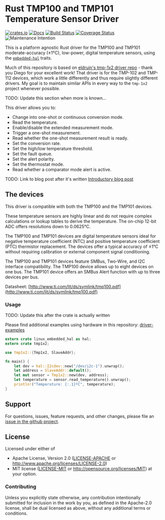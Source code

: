 # Rust TMP100 and TMP101 Temperature Sensor Driver

[![crates.io](https://img.shields.io/crates/v/tmp100-tmp101.svg)](https://crates.io/crates/tmp1x2)
[![Docs](https://docs.rs/tmp100-tmp101/badge.svg)](https://docs.rs/tmp1x2)
[![Build Status](https://travis-ci.org/twilco/tmp100-tmp101.svg?branch=master)](https://travis-ci.org/twilco/tmp100-tmp101)
[![Coverage Status](https://coveralls.io/repos/github/twilco/tmp100-tmp101/badge.svg?branch=master)](https://coveralls.io/github/twilco/tmp100-tmp101?branch=master)
![Maintenance Intention](https://img.shields.io/badge/maintenance-actively--developed-brightgreen.svg)

This is a platform agnostic Rust driver for the TMP100 and TMP101
moderate-accuracy (±1°C), low-power, digital temperature sensors, using the
[`embedded-hal`] traits.

Much of this repository is based on [eldruin's tmp-1x2 driver repo](https://github.com/eldruin/tmp1x2-rs) - thank you Diego for your excellent work!  That driver is for the TMP-102 and TMP-112 devices, which work a little differently and thus require slightly different drivers.  My goal is to maintain similar APIs in every way to the `tmp-1x2` project whenever possible.

TODO: Update this section when more is known...

This driver allows you to:
- Change into one-shot or continuous conversion mode.
- Read the temperature.
- Enable/disable the extended measurement mode.
- Trigger a one-shot measurement.
- Read whether the one-shot measurement result is ready.
- Set the conversion rate.
- Set the high/low temperature threshold.
- Set the fault queue.
- Set the alert polarity.
- Set the thermostat mode.
- Read whether a comparator mode alert is active.

TODO: Link to blog post after it's written
[Introductory blog post](https://blog.eldruin.com/tmp1x2-temperature-sensor-driver-in-rust/)

## The devices

This driver is compatible with both the TMP100 and the TMP101 devices.

These temperature sensors are highly linear and do not require complex
calculations or lookup tables to derive the temperature. The on-chip
12-bit ADC offers resolutions down to 0.0625°C.

The TMP100 and TMP101 devices are digital temperature sensors ideal for 
negative temperature coefficient (NTC) and positive temperature coefficient 
(PTC) thermistor replacement. The devices offer a typical accuracy of ±1°C 
without requiring calibration or external component signal conditioning.

The TMP100 and TMP101 devices feature SMBus, Two-Wire, and I2C interface 
compatibility. The TMP100 device allows up to eight devices on one bus. The 
TMP101 device offers an SMBus Alert function with up to three devices per bus.

Datasheet: [http://www.ti.com/lit/ds/symlink/tmp100.pdf](http://www.ti.com/lit/ds/symlink/tmp100.pdf)

### Usage

TODO: Update this after the crate is actually written

Please find additional examples using hardware in this repository: [driver-examples]

```rust
extern crate linux_embedded_hal as hal;
extern crate tmp1x2;

use tmp1x2::{Tmp1x2, SlaveAddr};

fn main() {
    let dev = hal::I2cdev::new("/dev/i2c-1").unwrap();
    let address = SlaveAddr::default();
    let mut sensor = Tmp1x2::new(dev, address);
    let temperature = sensor.read_temperature().unwrap();
    println!("Temperature: {:.1}ºC", temperature);
}
```

## Support

For questions, issues, feature requests, and other changes, please file an
[issue in the github project](https://github.com/twilco/tmp100-tmp101).

## License

Licensed under either of

 * Apache License, Version 2.0 ([LICENSE-APACHE](LICENSE-APACHE) or
   http://www.apache.org/licenses/LICENSE-2.0)
 * MIT license ([LICENSE-MIT](LICENSE-MIT) or
   http://opensource.org/licenses/MIT) at your option.

### Contributing

Unless you explicitly state otherwise, any contribution intentionally submitted
for inclusion in the work by you, as defined in the Apache-2.0 license, shall
be dual licensed as above, without any additional terms or conditions.

[driver-examples]: https://github.com/eldruin/driver-examples
[`embedded-hal`]: https://github.com/rust-embedded/embedded-hal
